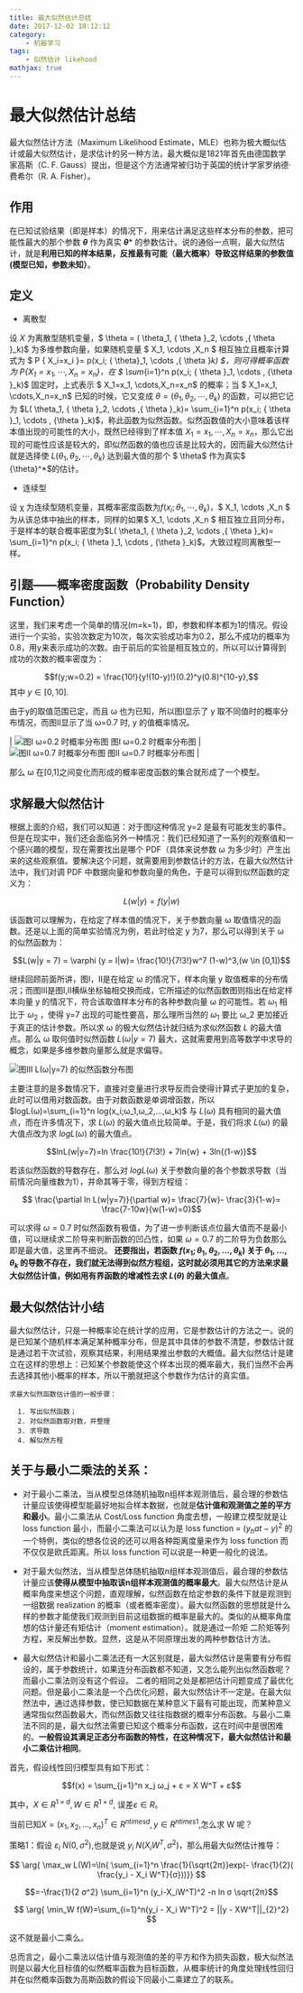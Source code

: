 ```yaml
---
title: 最大似然估计总结
date: 2017-12-02 18:12:12
category:
    - 机器学习
tags:
    - 似然估计 likehood
mathjax: true
---
```

# 最大似然估计总结

最大似然估计方法（Maximum Likelihood Estimate，MLE）也称为极大概似估计或最大似然估计，是求估计的另一种方法，最大概似是1821年首先由德国数学家高斯（C. F. Gauss）提出，但是这个方法通常被归功于英国的统计学家罗纳德·费希尔（R. A. Fisher）。

## 作用

在已知试验结果（即是样本）的情况下，用来估计满足这些样本分布的参数，把可能性最大的那个参数 ***θ*** 作为真实 ***θ**** 的参数估计。说的通俗一点啊，最大似然估计，就是**利用已知的样本结果，反推最有可能（最大概率）导致这样结果的参数值(模型已知，参数未知）**。

<!--more-->

## 定义

* 离散型

设 $X$ 为离散型随机变量，$ \theta = ( \theta_1, { \theta }_2, \cdots ,{ \theta }_k)$ 为多维参数向量，如果随机变量 $ X_1, \cdots ,X_n $ 相互独立且概率计算式为 $ P \{ X_i=x_i \}= p(x_i; { \theta}_1, \cdots ,{ \theta }_k) $，则可得概率函数为 $P \{ X_1=x_1, \cdots,X_n=x_n \}$，在 $ \sum_{i=1}^n p(x_i; { \theta }_1, \cdots , {\theta }_k)$ 固定时，上式表示 $ X_1=x_1, \cdots,X_n=x_n$ 的概率；当  $ X_1=x_1, \cdots,X_n=x_n$ 已知的时候，它又变成  $\theta = ( \theta_1, { \theta }_2, \cdots ,{ \theta }_k)$ 的函数，可以把它记为 $L( \theta_1, { \theta }_2, \cdots ,{ \theta }_k)= \sum_{i=1}^n p(x_i; { \theta }_1, \cdots , {\theta }_k)$，称此函数为似然函数。似然函数值的大小意味着该样本值出现的可能性的大小，既然已经得到了样本值  $X_1=x_1, \cdots,X_n=x_n$，那么它出现的可能性应该是较大的，即似然函数的值也应该是比较大的，因而最大似然估计就是选择使 $L( \theta_1, { \theta }_2, \cdots ,{ \theta }_k)$ 达到最大值的那个 $ \theta$ 作为真实$ {\theta}^*$的估计。

* 连续型

设 χ 为连续型随机变量，其概率密度函数为$f(x_i;{\theta}_1, \cdots, {\theta}_k)$，$ X_1, \cdots ,X_n $ 为从该总体中抽出的样本，同样的如果$ X_1, \cdots ,X_n $ 相互独立且同分布，于是样本的联合概率密度为$L( \theta_1, { \theta }_2, \cdots ,{ \theta }_k)= \sum_{i=1}^n p(x_i; { \theta }_1, \cdots , {\theta }_k)$。大致过程同离散型一样。

## 引题——概率密度函数（Probability Density Function）

这里，我们来考虑一个简单的情况(m=k=1)，即，参数和样本都为1的情况。假设进行一个实验，实验次数定为10次，每次实验成功率为0.2，那么不成功的概率为0.8，用y来表示成功的次数。由于前后的实验是相互独立的，所以可以计算得到成功的次数的概率密度为：

$$f(y;w=0.2) = \frac{10!}{y!(10-y)!}(0.2)^y(0.8)^{10-y},$$
其中 $y \in [0,10].$

由于y的取值范围已定，而且 ω 也为已知，所以图Ⅰ显示了 y 取不同值时的概率分布情况，而图Ⅱ显示了当 ω=0.7 时, y 的值概率情况。

| ![图Ⅰ ω=0.2 时概率分布图](https://yespon.github.io/2017/12/02/%E6%9C%80%E5%A4%A7%E4%BC%BC%E7%84%B6%E4%BC%B0%E8%AE%A1%E6%80%BB%E7%BB%93/14.gif) 图Ⅰ ω=0.2 时概率分布图 | ![图Ⅱ ω=0.7 时概率分布图](https://yespon.github.io/2017/12/02/%E6%9C%80%E5%A4%A7%E4%BC%BC%E7%84%B6%E4%BC%B0%E8%AE%A1%E6%80%BB%E7%BB%93/15.gif) 图Ⅱ ω=0.7 时概率分布图 |

那么 ω 在[0,1]之间变化而形成的概率密度函数的集合就形成了一个模型。

## 求解最大似然估计

根据上面的介绍，我们可以知道：对于图Ⅰ这种情况 y=2 是最有可能发生的事件。但是在现实中，我们还会面临另外一种情况：我们已经知道了一系列的观察值和一个感兴趣的模型，现在需要找出是哪个 PDF（具体来说参数 ω 为多少时）产生出来的这些观察值。要解决这个问题，就需要用到参数估计的方法，在最大似然估计法中，我们对调 PDF 中数据向量和参数向量的角色，于是可以得到似然函数的定义为：

$$L(w|y)=f(y|w)$$

该函数可以理解为，在给定了样本值的情况下，关于参数向量 ω 取值情况的函数。还是以上面的简单实验情况为例，若此时给定 y 为7，那么可以得到关于 ω 的似然函数为：

$$L(w|y = 7) = \varphi (y = I|w)= \frac{10!}{7!3!}w^7 (1-w)^3,(w \in [0,1])$$

继续回顾前面所讲，图Ⅰ，Ⅱ是在给定 ω 的情况下，样本向量 y 取值概率的分布情况；而图Ⅲ是图Ⅰ,Ⅱ横纵坐标轴相交换而成，它所描述的似然函数图则指出在给定样本向量 y 的情况下，符合该取值样本分布的各种参数向量 ω 的可能性。若 $ω_1$ 相比于 $ω_2$ ，使得 y=7 出现的可能性要高，那么理所当然的 $ω_1$ 要比 ω_2 更加接近于真正的估计参数。所以求 ω 的极大似然估计就归结为求似然函数 *L* 的最大值点。那么 ω 取何值时似然函数 $L(ω|y=7)$ 最大，这就需要用到高等数学中求导的概念，如果是多维参数向量那么就是求偏导。

![图Ⅲ $L(ω|y=7)$ 的似然函数分布图](https://yespon.github.io/2017/12/02/%E6%9C%80%E5%A4%A7%E4%BC%BC%E7%84%B6%E4%BC%B0%E8%AE%A1%E6%80%BB%E7%BB%93/18.gif) 

主要注意的是多数情况下，直接对变量进行求导反而会使得计算式子更加的复杂，此时可以借用对数函数。由于对数函数是单调增函数，所以 $logL(ω)=\sum_{i=1}^n log(x_i;ω_1,ω_2,...,ω_k)$ 与 $L(ω)$ 具有相同的最大值点，而在许多情况下，求 $L(ω)$ 的最大值点比较简单。于是，我们将求 $L(ω)$ 的最大值点改为求 $logL(ω)$ 的最大值点。

$$lnL(w|y=7)=ln \frac{10!}{7!3!} + 7ln{w} + 3ln{(1-w)}$$

若该似然函数的导数存在，那么对 $logL(ω)$ 关于参数向量的各个参数求导数（当前情况向量维数为1），并命其等于零，得到方程组：

$$ \frac{\partial ln L(w|y=7)}{\partial w}= \frac{7}{w}- \frac{3}{1-w}= \frac{7-10w}{w(1-w)=0}$$

可以求得 $ω=0.7$ 时似然函数有极值，为了进一步判断该点位最大值而不是最小值，可以继续求二阶导来判断函数的凹凸性，如果 $ω=0.7$ 的二阶导为负数那么即是最大值，这里再不细说。
**还要指出，若函数 $f(x_1;θ_1,θ_2,...,θ_k)$ 关于 $θ_1,...,θ_k$ 的导数不存在，我们就无法得到似然方程组，这时就必须用其它的方法来求最大似然估计值，例如用有界函数的增减性去求 $L(θ)$ 的最大值点**。

## 最大似然估计小结

最大似然估计，只是一种概率论在统计学的应用，它是参数估计的方法之一。说的是已知某个随机样本满足某种概率分布，但是其中具体的参数不清楚，参数估计就是通过若干次试验，观察其结果，利用结果推出参数的大概值。最大似然估计是建立在这样的思想上：已知某个参数能使这个样本出现的概率最大，我们当然不会再去选择其他小概率的样本，所以干脆就把这个参数作为估计的真实值。

```text
求最大似然函数估计值的一般步骤：

  1. 写出似然函数；
  2. 对似然函数取对数，并整理
  3. 求导数
  4. 解似然方程
```

## 关于与最小二乘法的关系：

* 对于最小二乘法，当从模型总体随机抽取n组样本观测值后，最合理的参数估计量应该使得模型能最好地拟合样本数据，也就是**估计值和观测值之差的平方和最小**。最小二乘法从 Cost/Loss function 角度去想，一般建立模型就是让 loss function 最小，而最小二乘法可以认为是 loss function = $(y_hat -y)^2$ 的一个特例，类似的想各位说的还可以用各种距离度量来作为 loss function 而不仅仅是欧氏距离。所以 loss function 可以说是一种更一般化的说法。

* 对于最大似然法，当从模型总体随机抽取n组样本观测值后，最合理的参数估计量应该**使得从模型中抽取该n组样本观测值的概率最大**。最大似然估计是从概率角度来想这个问题，直观理解，似然函数在给定参数的条件下就是观测到一组数据 realization 的概率（或者概率密度）。最大似然函数的思想就是什么样的参数才能使我们观测到目前这组数据的概率是最大的。类似的从概率角度想的估计量还有矩估计（moment estimation）。就是通过一阶矩 二阶矩等列方程，来反解出参数。显然，这是从不同原理出发的两种参数估计方法。

* 最大似然估计和最小二乘法还有一大区别就是，最大似然估计是需要有分布假设的，属于参数统计，如果连分布函数都不知道，又怎么能列出似然函数呢？ 而最小二乘法则没有这个假设。 二者的相同之处是都把估计问题变成了最优化问题。但是最小二乘法是一个凸优化问题，最大似然估计不一定是。在最大似然法中，通过选择参数，使已知数据在某种意义下最有可能出现，而某种意义通常指似然函数最大，而似然函数又往往指数据的概率分布函数。与最小二乘法不同的是，最大似然法需要已知这个概率分布函数，这在时间中是很困难的。**一般假设其满足正态分布函数的特性，在这种情况下，最大似然估计和最小二乘估计相同**。

首先，假设线性回归模型具有如下形式：

$$f(x) = \sum_{j=1}^n x_j ω_j + ε = X W^T + ε$$

其中，$X \in R^{1 \times d}, W \in R^{1 \times d}$, 误差$ε \in R$。

当前已知$X=(x_1,x_2,...,x_n)^T \in R^{n  times d},y \in R^{n times 1}$,怎么求 W 呢？

策略1：假设 $ε_i~N(0,σ^2)$,也就是说 $y_i ~ N(X_i W^T,σ^2)$，那么用最大似然估计推导：

$$ \arg{ \max_w L(W)=\ln{ \sum_{i=1}^n \frac{1}{\sqrt{2π}}exp(- \frac{1}{2}( \frac{y_i - X_i W^T}{σ}))}} $$

$$=-\frac{1}{2 σ^2} \sum_{i=1}^n (y_i-X_iW^T)^2 -n ln σ \sqrt{2π}$$

$$ \arg{ \min_W f(W)=\sum_{i=1}^n(y_i - X_i W^T)^2 = ||y - XW^T||_{2}^2} $$

这不就是最小二乘么。

总而言之，最小二乘法以估计值与观测值的差的平方和作为损失函数，极大似然法则是以最大化目标值的似然概率函数为目标函数，从概率统计的角度处理线性回归并在似然概率函数为高斯函数的假设下同最小二乘建立了的联系。
